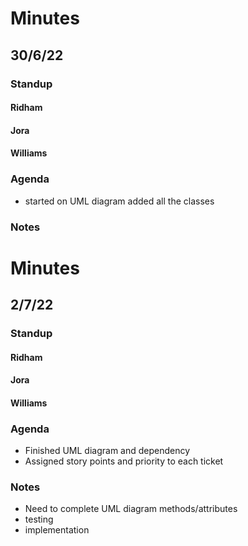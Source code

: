 # Minutes
## 30/6/22
### Standup
#### Ridham
#### Jora
#### Williams

### Agenda
- started on UML diagram added all the classes 
### Notes

# Minutes
## 2/7/22
### Standup
#### Ridham
#### Jora
#### Williams

### Agenda
- Finished UML diagram and dependency
- Assigned story points and priority to each ticket
### Notes
- Need to complete UML diagram methods/attributes
- testing 
- implementation